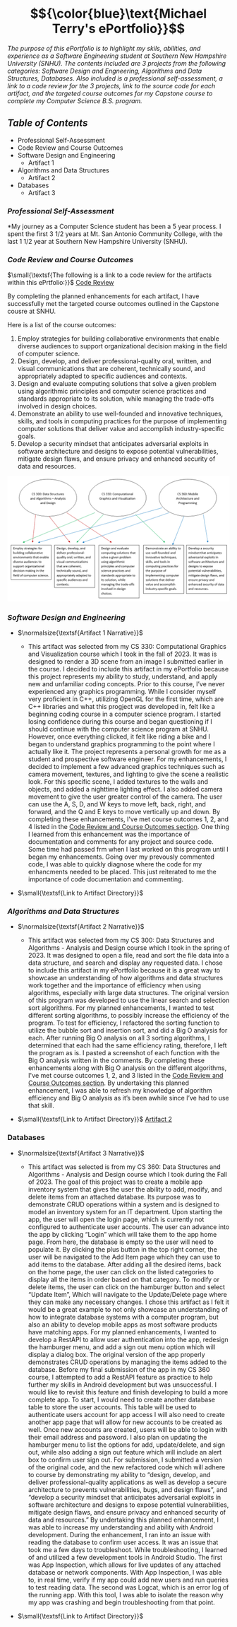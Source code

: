 # $${\color{blue}\text{Michael Terry's ePortfolio}}$$
*The purpose of this ePortfolio is to highlight my skils, abilities, and experience as a Software Engineering student at Southern New Hampshire University (SNHU). The contents included are 3 projects from the following categories: Software Design and Engneering, Algorithms and Data Structures, Databases. Also included is a professional self-assessment, a link to a code review for the 3 projects, link to the source code for each artifact, and the targeted course outcomes for my Capstone course to complete my Computer Science B.S. program.*

## $\textit{Table of Contents}$
- Professional Self-Assessment
- Code Review and Course Outcomes
- Software Design and Engineering
    - Artifact 1
- Algorithms and Data Structures
    - Artifact 2
- Databases
    - Artifact 3

### $\textit{Professional Self-Assessment}$
*My journey as a Computer Science student has been a 5 year process. I spent the first 3 1/2 years at Mt. San Antonio Community College, with the last 1 1/2 year at Southern New Hampshire University (SNHU). 

### $\textit{Code Review and Course Outcomes}$
$\small{\textsf{The following is a link to a code review for the artifacts within this ePrtfolio:}}$ [Code Review](https://youtu.be/nm4sq8rb4j4)

By completing the planned enhancements for each artifact, I have successfully met the targeted course outcomes outlined in the Capstone cousre at SNHU. 

Here is a list of the course outcomes:

1. Employ strategies for building collaborative environments that enable diverse audiences to support organizational decision making in the field of computer science.
2. Design, develop, and deliver professional-quality oral, written, and visual communications that are coherent, technically sound, and appropriately adapted to specific audiences and contexts.
3. Design and evaluate computing solutions that solve a given problem using algorithmic principles and computer science practices and standards appropriate to its solution, while managing the trade-offs involved in design choices.
4. Demonstrate an ability to use well-founded and innovative techniques, skills, and tools in computing practices for the purpose of implementing computer solutions that deliver value and accomplish industry-specific goals.
5. Develop a security mindset that anticipates adversarial exploits in software architecture and designs to expose potential vulnerabilities, mitigate design flaws, and ensure privacy and enhanced security of data and resources.

![course outcomes](https://github.com/miketerry021/miketerry021.github.io/blob/ab2d0516769d14681df141f78d22dc7557f53980/images/course%20outcomes.png)

### $\textit{Software Design and Engineering}$
- $\normalsize{\textsf{Artifact 1 Narrative}}$
    - This artifact was selected from my CS 330: Computational Graphics and Visualization course which I took in the fall of 2023. It was is designed to render a 3D scene from an image I submitted earlier in the course. I decided to include this artifact in my ePortfolio because this project represents my ability to study, understand, and apply new and unfamiliar coding concepts. Prior to this course, I’ve never experienced any graphics programming. While I consider myself very proficient in C++, utilizing OpenGL for the first time, which are C++ libraries and what this progject was developed in, felt like a beginning coding course in a computer science program. I started losing confidence during this course and began questioning if I should continue with the computer science program at SNHU. However, once everything clicked, it felt like riding a bike and I began to understand graphics programming to the point where I actually like it. The project represents a personal growth for me as a student and prospective software engineer. For my enhancements, I decided to implement a few advanced graphics techniques such as camera movement, textures, and lighting to give the scene a realistic look. For this specific scene, I added textures to the walls and objects, and added a nighttime lighting effect. I also added camera movement to give the user greater control of the camera. The user can use the A, S, D, and W keys to move left, back, right, and forward, and the Q and E keys to move vertically up and down. By completing these enhancements, I've met course outcomes 1, 2, and 4 listed in the [Code Review and Course Outcomes section](https://github.com/miketerry021/miketerry021.github.io/edit/main/README.md#textitcode-review-and-course-outcomes). One thing I learned from this enhancement was the importance of documentation and comments for any project and source code. Some time had passed frm when I last worked on this program until I began my enhancements. Going over my prevously commented code, I was able to quickly diagnose where the code for my enhancments needed to be placed. This just reiterated to me the importance of code documentation and commenting.
 
 - $\small{\textsf{Link to Artifact Directory}}$ 

### $\textit{Algorithms and Data Structures}$
- $\normalsize{\textsf{Artifact 2 Narrative}}$
    - This artifact was selected from my CS 300: Data Structures and Algorithms - Analysis and Design course which I took in the spring of 2023. It was designed to open a file, read and sort the file data into a data structure, and search and display any requested data. I chose to include this artifact in my ePortfolio because it is a great way to showcase an understanding of how algorithms and data structures work together and the importance of efficiency when using algorithms, especially with large data structures. The original version of this program was developed to use the linear search and selection sort algorithms. For my planned enhancements, I wanted to test different sorting algorithms, to possibly increase the efficiency of the program. To test for efficiency, I refactored the sorting function to utilize the bubble sort and insertion sort, and did a Big O analysis for each. After running Big O analysis on all 3 sorting algorithms, I determined that each had the same efficiency rating, therefore, I left the program as is. I pasted a screenshot of each function with the Big O analysis written in the comments. By completing these enhancements along with Big O analysis on the different algorithms, I've met course outcomes 1, 2, and 3 listed in the [Code Review and Course Outcomes section](https://github.com/miketerry021/miketerry021.github.io/edit/main/README.md#textitcode-review-and-course-outcomes). By undertaking this planned enhancement, I was able to refresh my knowledge of algorithm efficiency and Big O analysis as it’s been awhile since I’ve had to use that skill.
 
 - $\small{\textsf{Link to Artifact Directory}}$ [Artifact 2](https://github.com/miketerry021/miketerry021.github.io/tree/fe7936bffadf3bda0d26090623a84737d0d00fc8/Artifact%20Two_MTerry)

### Databases
- $\normalsize{\textsf{Artifact 3 Narrative}}$
    - This artifact was selected is from my CS 360: Data Structures and Algorithms - Analysis and Design course which I took during the Fall of 2023. The goal of this project was to create a mobile app inventory system that gives the user the ability to add, modify, and delete items from an attached database. Its purpose was to demonstrate CRUD operations within a system and is designed to model an inventory system for an IT department. Upon starting the app, the user will open the login page, which is currently not configured to authenticate user accounts. The user can advance into the app by clicking “Login” which will take them to the app home page. From here, the database is empty so the user will need to populate it. By clicking the plus button in the top right corner, the user will be navigated to the Add Item page which they can use to add items to the database. After adding all the desired items, back on the home page, the user can click on the listed categories to display all the items in order based on that category. To modify or delete items, the user can click on the hamburger button and select “Update Item”, Which will navigate to the Update/Delete page where they can make any necessary changes. I chose this artifact as I felt it would be a great example to not only showcase an understanding of how to integrate database systems with a computer program, but also an ability to develop mobile apps as most software products have matching apps. 
For my planned enhancements, I wanted to develop a RestAPI to allow user authentication into the app, redesign the hamburger menu, and add a sign out menu option which will display a dialog box. The original version of the app properly demonstrates CRUD operations by managing the items added to the database. Before my final submission of the app in my CS 360 course, I attempted to add a RestAPI feature as practice to help further my skills in Android development but was unsuccessful. I would like to revisit this feature and finish developing to build a more complete app. To start, I would need to create another database table to store the user accounts. This table will be used to authenticate users account for app access I will also need to create another app page that will allow for new accounts to be created as well. Once new accounts are created, users will be able to login with their email address and password. I also plan on updating the hamburger menu to list the options for add, update/delete, and sign out, while also adding a sign out feature which will include an alert box to confirm user sign out. 
For submission, I submitted a version of the original code, and the new refactored code which will adhere to course by demonstrating my ability to “design, develop, and deliver professional-quality applications as well as develop a secure architecture to prevents vulnerabilities, bugs, and design flaws”, and “develop a security mindset that anticipates adversarial exploits in software architecture and designs to expose potential vulnerabilities, mitigate design flaws, and ensure privacy and enhanced security of data and resources.”  By undertaking this planned enhancement, I was able to increase my understanding and ability with Android development. During the enhancement, I ran into an issue with reading the database to confirm user access. It was an issue that took me a few days to troubleshoot. While troubleshooting, I learned of and utilized a few development tools in Android Studio. The first was App Inspection, which allows for live updates of any attached database or network components. With App Inspection, I was able to, in real time, verify if my app could add new users and run queries to test reading data. The second was Logcat, which is an error log of the running app. With this tool, I was able to isolate the reason why my app was crashing and begin troubleshooting from that point.

- $\small{\textsf{Link to Artifact Directory}}$ 

